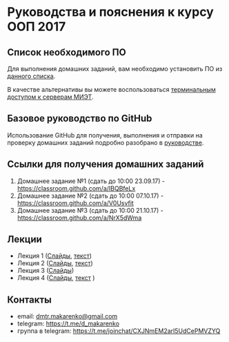 Руководства и пояснения к курсу ООП 2017
========================================

Список необходимого ПО
----------------------

Для выполнения домашних заданий, вам необходимо установить ПО из [данного списка](software.md).

В качестве альтернативы вы можете воспользоваться [терминальным доступом к серверам МИЭТ](remote%20desktop.md).

Базовое руководство по GitHub
-----------------------------

Использование GitHub для получения, выполнения и отправки на проверку домашних заданий подробно разобрано в [руководстве](using%20GitHub%20and%20home%20assignments.md).

Ссылки для получения домашних заданий
-------------------------------------

1. Домашнее задание №1 (сдать до 10:00 23.09.17) - https://classroom.github.com/a/IBQBfeLx
2. Домашнее задание №2 (сдать до 10:00 07.10.17) - https://classroom.github.com/a/V0Usvfit
3. Домашнее задание №3 (сдать до 10:00 21.10.17) - https://classroom.github.com/a/NrX5dWma


Лекции
------

* Лекция 1 ([Слайды](lectures/lecture1.pdf), [текст](lectures/lecture1.docx))
* Лекция 2 ([Слайды](lectures/lecture2.pdf), [текст](lectures/lecture2.docx))
* Лекция 3 ([Слайды](lectures/lecture3.pdf))
* Лекция 4 ([Слайды](lectures/lecture3.pdf), [текст](lectures/lecture4.docx) )

Контакты
--------

* email: dmtr.makarenko@gmail.com
* telegram: https://t.me/d_makarenko
* группа в telegram: https://t.me/joinchat/CXJNmEM2arI5UdCePMVZYQ
